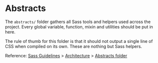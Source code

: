 # Abstracts

The `abstracts/` folder gathers all Sass tools and helpers used across the project. Every global variable, function, mixin and utilities should be put in here.

The rule of thumb for this folder is that it should not output a single line of CSS when compiled on its own. These are nothing but Sass helpers.

Reference: [Sass Guidelines](http://sass-guidelin.es/) > [Architecture](http://sass-guidelin.es/#architecture) > [Abstracts folder](http://sass-guidelin.es/#abstracts-folder)
